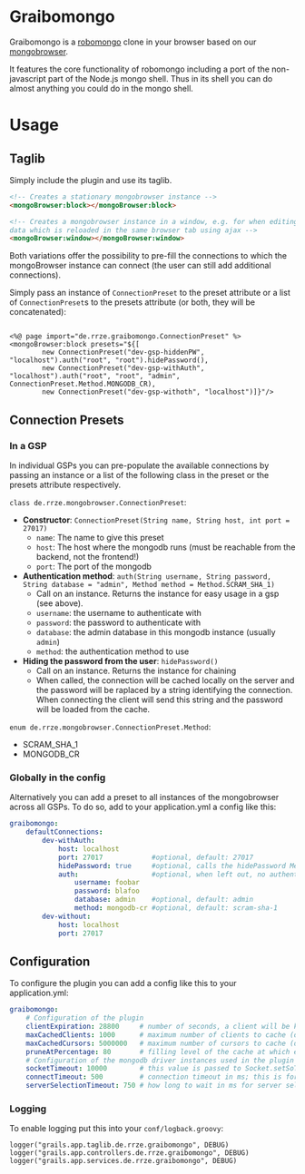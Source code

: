 # Graibomongo

Graibomongo is a [robomongo](https://robomongo.com) clone in your browser based
on our [mongobrowser](https://github.com/RRZE-PP/mongobrowser).

It features the core functionality of robomongo including a port of the
non-javascript part of the Node.js mongo shell. Thus in its shell you can do
almost anything you could do in the mongo shell.

# Usage
## Taglib

Simply include the plugin and use its taglib.

```html
<!-- Creates a stationary mongobrowser instance -->
<mongoBrowser:block></mongoBrowser:block>

<!-- Creates a mongobrowser instance in a window, e.g. for when editing
data which is reloaded in the same browser tab using ajax -->
<mongoBrowser:window></mongoBrowser:window>
```

Both variations offer the possibility to pre-fill the connections to which
the mongoBrowser instance can connect (the user can still add additional
connections).

Simply pass an instance of `ConnectionPreset` to the preset attribute or a
list of `ConnectionPreset`s to the presets attribute (or both, they will be
concatenated):

```gsp

<%@ page import="de.rrze.graibomongo.ConnectionPreset" %>
<mongoBrowser:block presets="${[
        new ConnectionPreset("dev-gsp-hiddenPW", "localhost").auth("root", "root").hidePassword(),
        new ConnectionPreset("dev-gsp-withAuth", "localhost").auth("root", "root", "admin", ConnectionPreset.Method.MONGODB_CR),
        new ConnectionPreset("dev-gsp-withoth", "localhost")]}"/>
```

## Connection Presets
### In a GSP

In individual GSPs you can pre-populate the available connections by passing an instance or a list of the following class in the
preset or the presets attribute respectively.

`class de.rrze.mongobrowser.ConnectionPreset`:

* **Constructor**: `ConnectionPreset(String name, String host, int port = 27017)`
	* `name`: The name to give this preset
	* `host`: The host where the mongodb runs (must be reachable from the backend, not the frontend!)
	* `port`: The port of the mongodb
* **Authentication method**: `auth(String username, String password, String database = "admin", Method method = Method.SCRAM_SHA_1)`
	* Call on an instance. Returns the instance for easy usage in a gsp (see above).
	* `username`: the username to authenticate with
	* `password`: the password to authenticate with
	* `database`: the admin database in this mongodb instance (usually `admin`)
	* `method`: the authentication method to use
* **Hiding the password from the user**: `hidePassword()`
	* Call on an instance. Returns the instance for chaining
	* When called, the connection will be cached locally on the server and the password will be raplaced by a string identifying the
	  connection. When connecting the client will send this string and the password will be loaded from the cache.

`enum de.rrze.mongobrowser.ConnectionPreset.Method`:
* SCRAM_SHA_1
* MONGODB_CR

### Globally in the config

Alternatively you can add a preset to all instances of the mongobrowser across all GSPs. To do so, add to your application.yml
a config like this:

```yaml
graibomongo:
    defaultConnections:
        dev-withAuth:
            host: localhost
            port: 27017            #optional, default: 27017
            hidePassword: true     #optional, calls the hidePassword Method (see above)
            auth:                  #optional, when left out, no authentication will be assumed
                username: foobar
                password: blafoo
                database: admin    #optional, default: admin
                method: mongodb-cr #optional, default: scram-sha-1
        dev-without:
            host: localhost
            port: 27017
```

## Configuration
To configure the plugin you can add a config like this to your application.yml:

```yaml
graibomongo:
    # Configuration of the plugin
    clientExpiration: 28800     # number of seconds, a client will be kept after the last interaction with it (default: 8h)
    maxCachedClients: 1000      # maximum number of clients to cache (default: 3000)
    maxCachedCursors: 5000000   # maximum number of cursors to cache (default: maxCachedClients * 500)
    pruneAtPercentage: 80       # filling level of the cache at which expired clients will be removed (default: 80)
    # Configuration of the mongodb driver instances used in the plugin
    socketTimeout: 10000        # this value is passed to Socket.setSoTimeout(int) (default: 60000)
    connectTimeout: 500         # connection timeout in ms; this is for establishing the socket connections (default: 3000)
    serverSelectionTimeout: 750 # how long to wait in ms for server selection to succeed (default: connectTimeout + 1000)
```

### Logging
To enable logging put this into your `conf/logback.groovy`:
```
logger("grails.app.taglib.de.rrze.graibomongo", DEBUG)
logger("grails.app.controllers.de.rrze.graibomongo", DEBUG)
logger("grails.app.services.de.rrze.graibomongo", DEBUG)
```

